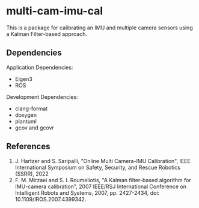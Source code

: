 # multi-cam-imu-cal

This is a package for calibrating an IMU and multiple camera sensors using a Kalman Filter-based approach.

## Dependencies
Application Dependencies:
- Eigen3
- ROS

Development Dependencies: 
- clang-format
- doxygen
- plantuml
- gcov and gcovr

## References
1. J. Hartzer and S. Saripalli,
   "Online Multi Camera-IMU Calibration",
   IEEE International Symposium on Safety, Security, and Rescue Robotics (SSRR), 2022
2. F. M. Mirzaei and S. I. Roumeliotis, 
   "A Kalman filter-based algorithm for IMU-camera calibration",
   2007 IEEE/RSJ International Conference on Intelligent Robots and Systems, 2007, pp. 2427-2434, 
   doi: 10.1109/IROS.2007.4399342.
